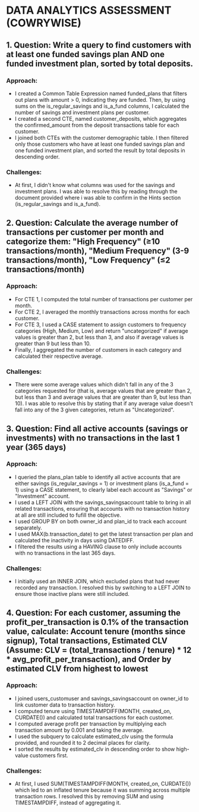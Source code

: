 # DATA ANALYTICS ASSESSMENT (COWRYWISE)

## 1. Question: Write a query to find customers with at least one funded savings plan AND one funded investment plan, sorted by total deposits.
### Approach:
- I created a Common Table Expression named funded_plans that filters out plans with amount > 0, indicating they are funded. Then, by using sums on the is_regular_savings and is_a_fund columns, I calculated the number of savings and investment plans per customer.
- I created a second CTE, named customer_deposits, which aggregates the confirmed_amount from the deposit transactions table for each customer.
- I joined both CTEs with the customer demographic table. I then filtered only those customers who have at least one funded savings plan and one funded investment plan, and sorted the result by total deposits in descending order.

### Challenges:
- At first, I didn't know what columns was used for the savings and investment plans. I was able to resolve this by reading through the document provided where i was able to confirm in the Hints section (is_regular_savings and is_a_fund).

  

## 2. Question: Calculate the average number of transactions per customer per month and categorize them: "High Frequency" (≥10 transactions/month), "Medium Frequency" (3-9 transactions/month), "Low Frequency" (≤2 transactions/month)
### Approach:
- For CTE 1, I computed the total number of transactions per customer per month.
- For CTE 2, I averaged the monthly transactions across months for each customer.
- For CTE 3, I used a CASE statement to assign customers to frequency categories (High, Medium, Low) and return "uncategorized" if average values is greater than 2, but less than 3, and also if average values is greater than 9 but less than 10.
- Finally, I aggregated the number of customers in each category and calculated their respective average.

### Challenges:
- There were some average values which didn't fall in any of the 3 categories requested for (that is, average values that are greater than 2, but less than 3 and average values that are greater than 9, but less than 10). I was able to resolve this by stating that if any average value doesn't fall into any of the 3 given categories, return as "Uncategorized".


## 3. Question: Find all active accounts (savings or investments) with no transactions in the last 1 year (365 days)
### Approach:
- I queried the plans_plan table to identify all active accounts that are either savings (is_regular_savings = 1) or investment plans (is_a_fund = 1) using a CASE statement, to clearly label each account as "Savings" or "Investment" account.
- I used a LEFT JOIN with the savings_savingsaccount table to bring in all related transactions, ensuring that accounts with no transaction history at all are still included to fufill the objective.
- I used GROUP BY on both owner_id and plan_id to track each account separately.
- I used MAX(b.transaction_date) to get the latest transaction per plan and calculated the inactivity in days using DATEDIFF.
- I filtered the results using a HAVING clause to only include accounts with no transactions in the last 365 days.

### Challenges:
- I initially used an INNER JOIN, which excluded plans that had never recorded any transaction. I resolved this by switching to a LEFT JOIN to ensure those inactive plans were still included.


## 4. Question: For each customer, assuming the profit_per_transaction is 0.1% of the transaction value, calculate: Account tenure (months since signup), Total transactions, Estimated CLV (Assume: CLV = (total_transactions / tenure) * 12 * avg_profit_per_transaction), and Order by estimated CLV from highest to lowest

### Approach:
- I joined users_customuser and savings_savingsaccount on owner_id to link customer data to transaction history.
- I computed tenure using TIMESTAMPDIFF(MONTH, created_on, CURDATE()) and calculated total transactions for each customer.
- I computed average profit per transaction by multiplying each transaction amount by 0.001 and taking the average.
- I used the subquery to calculate estimated_clv using the formula provided, and rounded it to 2 decimal places for clarity.
- I sorted the results by estimated_clv in descending order to show high-value customers first.

### Challenges:
- At first, I used SUM(TIMESTAMPDIFF(MONTH, created_on, CURDATE()) which led to an inflated tenure because it was summing across multiple transaction rows. I resolved this by removing SUM and using TIMESTAMPDIFF, instead of aggregating it.
